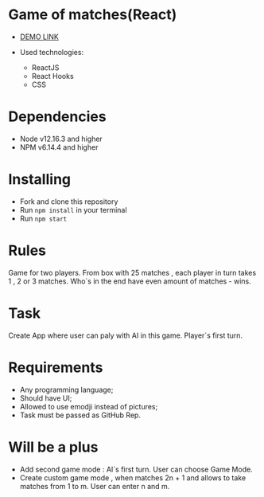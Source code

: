 # Game of matches(React)

- [DEMO LINK](http://cheliojul.github.io/matches-mini-game/)

- Used technologies:
  - ReactJS
  - React Hooks
  - CSS

# Dependencies
- Node v12.16.3 and higher
- NPM v6.14.4 and higher

# Installing
* Fork and clone this repository
* Run `npm install` in your terminal
* Run `npm start`

# Rules

 Game for two players. From box with 25 matches , each player in turn takes 1 , 2 or 3 matches. Who`s in the end have even amount of matches - wins.

# Task
Create App where user can paly with AI in this game. Player`s first turn.

# Requirements

* Any programming language;
* Should have UI;
* Allowed to use emodji instead of pictures;
* Task must be passed as GitHub Rep.

# Will be a plus

* Add second game mode : AI`s first turn. User can choose Game Mode.
* Create custom game mode , when matches 2n + 1 and allows to take matches from 1 to m. User can enter n and m.


